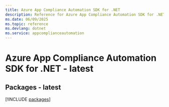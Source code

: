 ```yaml
---
title: Azure App Compliance Automation SDK for .NET
description: Reference for Azure App Compliance Automation SDK for .NET
ms.date: 06/09/2025
ms.topic: reference
ms.devlang: dotnet
ms.service: appcomplianceautomation
---
```

# Azure App Compliance Automation SDK for .NET - latest
## Packages - latest
[!INCLUDE [packages](app-compliance-automation-index.md)]